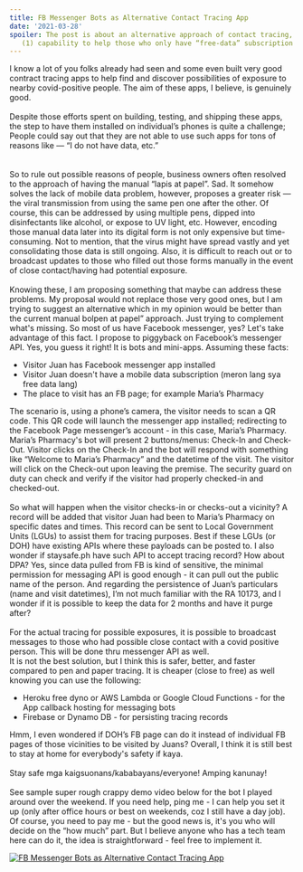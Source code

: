 ```yaml
---
title: FB Messenger Bots as Alternative Contact Tracing App
date: '2021-03-28'
spoiler: The post is about an alternative approach of contact tracing, by using FB’s messaging API, taking advantage of the following 
   (1) capability to help those who only have “free-data” subscription kababayans, and (2) most Filipinos have FB messenger apps installed. Its an alternative to the pen and paper tracing. The proposal is NOT trying to replace any of the good contact tracing apps. It would still be best if there's 1 SINGLE TRACING app strictly mandated by Philippine Government to used by everyone (visitors and establishments) like other countries do.
---
```


I know a lot of you folks already had seen and some even built very good contract tracing apps to help find and discover possibilities of exposure to nearby covid-positive people. The aim of these apps, I believe, is genuinely good.
<br/>
<br/>
Despite those efforts spent on building, testing, and shipping these apps, the step to have them installed on individual’s phones is quite a challenge; People could say out that they are not able to use such apps for tons of reasons like — “I do not have data, etc.”  
<br/>
<br/>
So to rule out possible reasons of people, business owners often resolved to the approach of having the manual “lapis at papel”. Sad. It somehow solves the lack of mobile data problem, however, proposes a greater risk — the viral transmission from using the same pen one after the other. Of course, this can be addressed by using multiple pens, dipped into disinfectants like alcohol, or expose to UV light, etc. However, encoding those manual data later into its digital form is not only expensive but time-consuming. Not to mention, that the virus might have spread vastly and yet consolidating those data is still ongoing. Also, it is difficult to reach out or to broadcast updates to those who filled out those forms manually in the event of close contact/having had potential exposure.
<br/>
<br/>
Knowing these, I am proposing something that maybe can address these problems. My proposal would not replace those very good ones, but I am trying to suggest an alternative which in my opinion would be better than the current manual bolpen at papel” approach. Just trying to complement what's missing.
So most of us have Facebook messenger, yes? Let's take advantage of this fact. I propose to piggyback on Facebook’s messenger API.
Yes, you guess it right! It is bots and mini-apps.
Assuming these facts:
    <ul>
        <li>Visitor Juan has Facebook messenger app installed</li>
        <li>Visitor Juan doesn't have a mobile data subscription (meron lang sya free data lang)</li>
        <li>The place to visit has an FB page; for example Maria’s Pharmacy</li>
    </ul>
The scenario is, using a phone’s camera, the visitor needs to scan a QR code. This QR code will launch the messenger app installed; redirecting to the Facebook Page messenger’s account - in this case, Maria’s Pharmacy.
Maria’s Pharmacy's bot will present 2 buttons/menus: Check-In and Check-Out. Visitor clicks on the Check-In and the bot will respond with something like “Welcome to Maria’s Pharmacy”  and the datetime of the visit. The visitor will click on the Check-out upon leaving the premise. The security guard on duty can check and verify if the visitor had properly checked-in and checked-out.
<br/>
<br/>
So what will happen when the visitor checks-in or checks-out a vicinity? A record will be added that visitor Juan had been to Maria’s Pharmacy on specific dates and times. This record can be sent to Local Government Units (LGUs) to assist them for tracing purposes. Best if these LGUs (or DOH) have existing APIs where these payloads can be posted to. I also wonder if staysafe.ph have such API to accept tracing record?
How about DPA? Yes, since data pulled from FB is kind of sensitive, the minimal permission for messaging API is good enough - it can pull out the public name of the person. And regarding the persistence of Juan’s particulars (name and visit datetimes), I’m not much familiar with the RA 10173, and I wonder if it is possible to keep the data for 2 months and have it purge after?
<br/>
<br/>
For the actual tracing for possible exposures, it is possible to broadcast messages to those who had possible close contact with a covid positive person. This will be done thru messenger API as well.  
It is not the best solution, but I think this is safer, better, and faster compared to pen and paper tracing. It is cheaper (close to free) as well knowing you can use the following:
<ul>
<li>Heroku free dyno or AWS Lambda or Google Cloud Functions - for the App callback hosting for messaging bots</li>
<li>Firebase or Dynamo DB - for persisting tracing records</li>
</ul>

Hmm, I even wondered if DOH’s FB page can do it instead of individual FB pages of those vicinities to be visited by Juans? 
Overall, I think it is still best to stay at home for everybody's safety if kaya.
<br/>
<br/>
Stay safe mga kaigsuonans/kababayans/everyone! Amping kanunay!
<br/>
<br/>
See sample super rough crappy demo video below for the bot I played around over the weekend. 
If you need help, ping me - I can help you set it up (only after office hours or best on weekends, coz I still have a day job). Of course, you need to pay me - but the good news is, it's you who will decide on the “how much” part. But I believe anyone who has a tech team here can do it, the idea is straightforward - feel free to implement it.

[![FB Messenger Bots as Alternative Contact Tracing App](https://img.youtube.com/vi/NVibIeNF6qc/0.jpg)](https://www.youtube.com/watch?v=NVibIeNF6qc)
